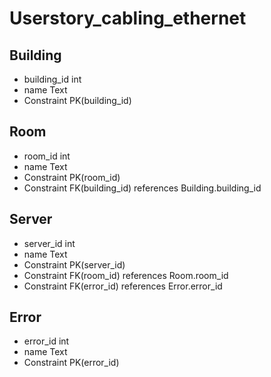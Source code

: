 # Userstory_cabling_ethernet

## Building

* building_id int
* name Text
* Constraint PK(building_id)

## Room

* room_id int
* name Text
* Constraint PK(room_id)
* Constraint FK(building_id) references Building.building_id

## Server

* server_id int
* name Text
* Constraint PK(server_id)
* Constraint FK(room_id) references Room.room_id
* Constraint FK(error_id) references Error.error_id

## Error

* error_id int
* name Text
* Constraint PK(error_id)
